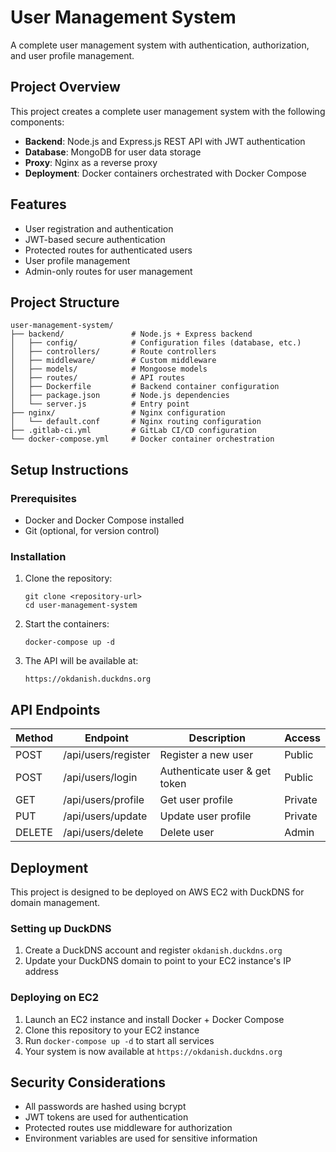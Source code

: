 
# User Management System

A complete user management system with authentication, authorization, and user profile management.

## Project Overview

This project creates a complete user management system with the following components:

- **Backend**: Node.js and Express.js REST API with JWT authentication
- **Database**: MongoDB for user data storage
- **Proxy**: Nginx as a reverse proxy
- **Deployment**: Docker containers orchestrated with Docker Compose

## Features

- User registration and authentication
- JWT-based secure authentication
- Protected routes for authenticated users
- User profile management
- Admin-only routes for user management

## Project Structure

```
user-management-system/
├── backend/               # Node.js + Express backend
│   ├── config/            # Configuration files (database, etc.)
│   ├── controllers/       # Route controllers
│   ├── middleware/        # Custom middleware
│   ├── models/            # Mongoose models
│   ├── routes/            # API routes
│   ├── Dockerfile         # Backend container configuration
│   ├── package.json       # Node.js dependencies
│   └── server.js          # Entry point
├── nginx/                 # Nginx configuration
│   └── default.conf       # Nginx routing configuration
├── .gitlab-ci.yml         # GitLab CI/CD configuration
└── docker-compose.yml     # Docker container orchestration
```

## Setup Instructions

### Prerequisites

- Docker and Docker Compose installed
- Git (optional, for version control)

### Installation

1. Clone the repository:
   ```
   git clone <repository-url>
   cd user-management-system
   ```

2. Start the containers:
   ```
   docker-compose up -d
   ```

3. The API will be available at:
   ```
   https://okdanish.duckdns.org
   ```

## API Endpoints

| Method | Endpoint | Description | Access |
|--------|----------|-------------|--------|
| POST | /api/users/register | Register a new user | Public |
| POST | /api/users/login | Authenticate user & get token | Public |
| GET | /api/users/profile | Get user profile | Private |
| PUT | /api/users/update | Update user profile | Private |
| DELETE | /api/users/delete | Delete user | Admin |

## Deployment

This project is designed to be deployed on AWS EC2 with DuckDNS for domain management.

### Setting up DuckDNS

1. Create a DuckDNS account and register `okdanish.duckdns.org`
2. Update your DuckDNS domain to point to your EC2 instance's IP address

### Deploying on EC2

1. Launch an EC2 instance and install Docker + Docker Compose
2. Clone this repository to your EC2 instance
3. Run `docker-compose up -d` to start all services
4. Your system is now available at `https://okdanish.duckdns.org`

## Security Considerations

- All passwords are hashed using bcrypt
- JWT tokens are used for authentication
- Protected routes use middleware for authorization
- Environment variables are used for sensitive information
